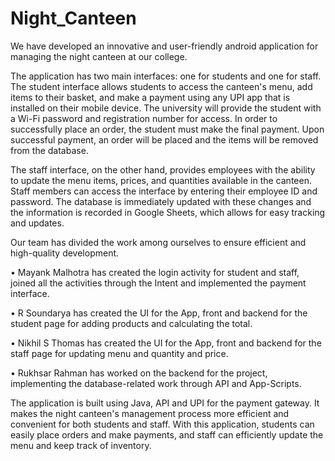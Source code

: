 # Night_Canteen

We have developed an innovative and user-friendly android application for managing the night canteen at our college. 

The application has two main interfaces: one for students and one for staff. The student interface allows students to access the canteen's menu, add items to their basket, and make a payment using any UPI app that is installed on their mobile device. The university will provide the student with a Wi-Fi password and registration number for access. In order to successfully place an order, the student must make the final payment. Upon successful payment, an order will be placed and the items will be removed from the database.


The staff interface, on the other hand, provides employees with the ability to update the menu items, prices, and quantities available in the canteen. Staff members can access the interface by entering their employee ID and password. The database is immediately updated with these changes and the information is recorded in Google Sheets, which allows for easy tracking and updates.

Our team has divided the work among ourselves to ensure efficient and high-quality development. 


•	Mayank Malhotra has created the login activity for student and staff, joined all the activities through the Intent and implemented the payment interface. 

•	R Soundarya has created the UI for the App, front and backend for the student page for adding products and calculating the total. 

•	Nikhil S Thomas has created the UI for the App, front and backend for the staff page for updating menu and quantity and price.

•	Rukhsar Rahman has worked on the backend for the project, implementing the database-related work through API and App-Scripts.



The application is built using Java, API and UPI for the payment gateway. It makes the night canteen's management process more efficient and convenient for both students and staff. With this application, students can easily place orders and make payments, and staff can efficiently update the menu and keep track of inventory.

